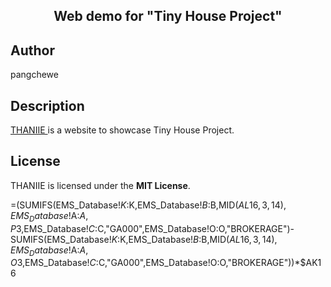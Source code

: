 <h2 align="center"> Web demo for "Tiny House Project"</h2>



## Author
pangchewe

## Description
<a href="https://pangchewe.github.io/tiny-house/" target="_blank"> THANIIE </a> is a website to showcase Tiny House Project. <!-- Built with love -->

## License
THANIIE is licensed under the **MIT License**.

=(SUMIFS(EMS_Database!$K:$K,EMS_Database!$B:$B,MID($AL16,3,14),EMS_Database!$A:$A,P$3,EMS_Database!$C:$C,"GA000",EMS_Database!O:O,"BROKERAGE")-SUMIFS(EMS_Database!$K:$K,EMS_Database!$B:$B,MID($AL16,3,14),EMS_Database!$A:$A,O$3,EMS_Database!$C:$C,"GA000",EMS_Database!O:O,"BROKERAGE"))*$AK16
